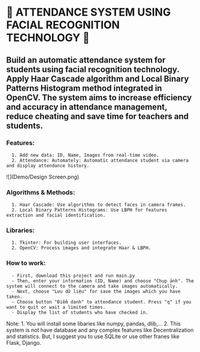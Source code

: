 #  🤖 ATTENDANCE SYSTEM USING FACIAL RECOGNITION TECHNOLOGY 🤖


##       Build an automatic attendance system for students using facial recognition technology. Apply Haar Cascade algorithm and Local Binary Patterns Histogram method integrated in OpenCV. The system aims to increase efficiency and accuracy in attendance management, reduce cheating and save time for teachers and students.


### Features:
      1. Add new data: ID, Name, Images from real-time video.
      2. Attendance: Automately: Automatic attendance student via camera and display attendance history.
![](Demo/Design Screen.png)
### Algorithms & Methods:
      1. Haar Cascade: Use algorithms to detect faces in camera frames.
      2. Local Binary Patterns Histograms: Use LBPH for features extraction and facial identification.

### Libraries:
      1. Tkinter: For building user interfaces.
      2. OpenCV: Process images and integrate Haar & LBPH.

### How to work:
      - First, download this project and run main.py
      - Then, enter your information (ID, Name) and choose "Chụp ảnh". The system will connect to the camera and take images automatically.
      - Next, choose "Lưu dữ liệu" for save the images which you have taken.
      - Choose button "Điểm danh" to attendance student. Press "q" if you want to quit or wait a limited times.
      - Display the list of students who have checked in.


Note: 
      1. You will install some libaries like numpy, pandas, dlib,... 
      2. This system is not have database and any complex features like Decentralization and statistics. But, I suggest you to use SQLite or use other franes like Flask, Django. 

